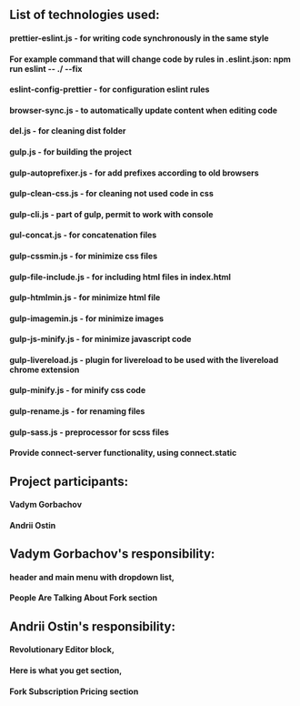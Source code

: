 ## List of technologies used:

#### prettier-eslint.js - for writing code synchronously in the same style
#### For example command that will change code by rules in .eslint.json:  npm run eslint -- ./ --fix
####  eslint-config-prettier - for configuration  eslint rules
#### browser-sync.js - to automatically update content when editing code
#### del.js - for cleaning dist folder
#### gulp.js - for building the project
#### gulp-autoprefixer.js - for add prefixes according to old browsers
#### gulp-clean-css.js - for cleaning not used code in css
#### gulp-cli.js - part of gulp, permit to work with console
#### gul-concat.js - for concatenation files 
#### gulp-cssmin.js - for minimize css files
#### gulp-file-include.js - for including html files in index.html
#### gulp-htmlmin.js - for minimize html file
#### gulp-imagemin.js - for minimize images
#### gulp-js-minify.js - for minimize javascript code
#### gulp-livereload.js - plugin for livereload to be used with the livereload chrome extension
#### gulp-minify.js - for minify css code
#### gulp-rename.js - for renaming files
#### gulp-sass.js - preprocessor for scss files
#### Provide connect-server functionality, using connect.static

## Project participants:

#### Vadym Gorbachov
#### Andrii Ostin

## Vadym Gorbachov's responsibility:
#### header and main menu with dropdown list,
#### People Are Talking About Fork section

## Andrii Ostin's responsibility:
#### Revolutionary Editor block,
#### Here is what you get section,
#### Fork Subscription Pricing section


